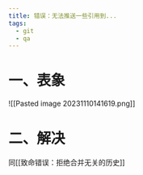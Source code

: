 ```yaml
---
title: 错误：无法推送一些引用到...
tags:
  - git
  - qa
---
```

# 一、表象
![[Pasted image 20231110141619.png]]
# 二、解决
同[[致命错误：拒绝合并无关的历史]]